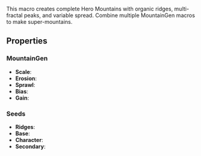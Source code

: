 This macro creates complete Hero Mountains with organic ridges, multi-fractal peaks, and variable spread. Combine multiple MountainGen macros to make super-mountains.

## Properties

### MountainGen 

- **Scale**: 
- **Erosion**: 
- **Sprawl**: 
- **Bias**: 
- **Gain**: 

### Seeds 

- **Ridges**: 
- **Base**: 
- **Character**: 
- **Secondary**: 




